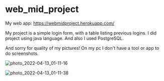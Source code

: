 # web_mid_project

My web app: https://webmidproject.herokuapp.com/

My project is a simple login form, with a table listing previous logins. I did project using java language. And also I used PostgreSQL.

And sorry for quality of my pictures! On my pc I don't have a tool or app to do screenshots.

![photo_2022-04-13_01-11-16](https://user-images.githubusercontent.com/73532500/163036244-3e4c99fc-77e3-4f97-aef7-6d93d5f89649.jpg)

![photo_2022-04-13_01-11-38](https://user-images.githubusercontent.com/73532500/163036265-e630f000-cb3e-478a-af74-98502f235150.jpg)
